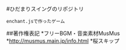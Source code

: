 #ひだまりスイングのリポジトリ

    enchant.jsで作ったゲーム

##著作権表記
	*フリーBGM・音楽素材MusMus
		*http://musmus.main.jp/info.html
		*桜スキップ